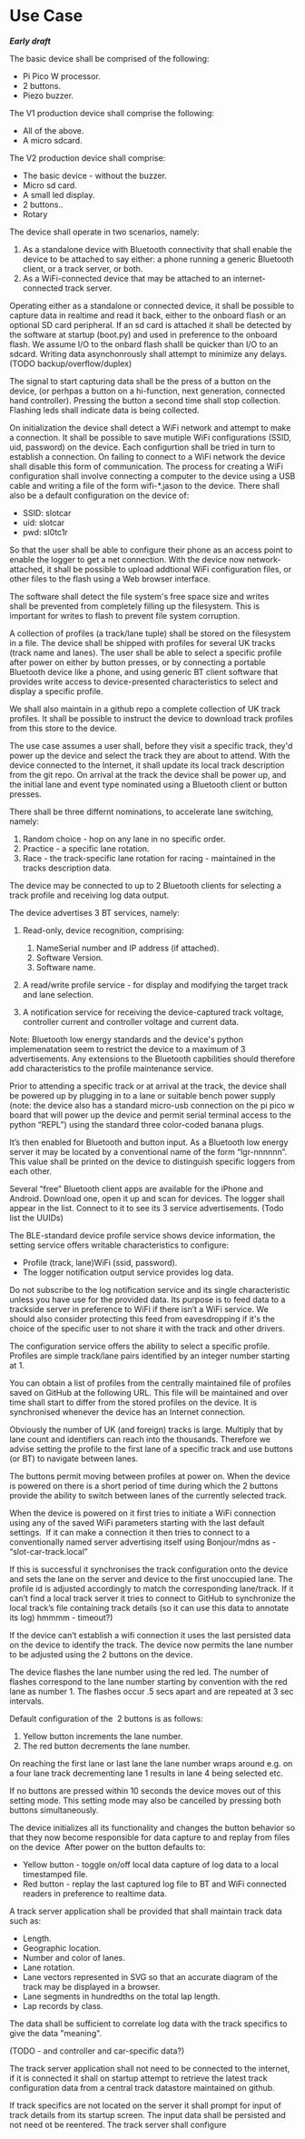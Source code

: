 # Use Case 

***Early draft***

The basic device shall be comprised of the following:  

  - Pi Pico W processor.  
  - 2 buttons.  
  - Piezo buzzer.  
  
The V1 production device shall comprise the following:

  - All of the above.  
  - A micro sdcard.  

The V2 production device shall comprise:  

  - The basic device - without the buzzer.  
  - Micro sd card.  
  - A small led display.   
  - 2 buttons..  
  - Rotary

The device shall operate in two scenarios, namely:  

  1. As a standalone device with Bluetooth connectivity that shall enable the device to be attached to say either: a phone running a generic Bluetooth client, or a track server, or both.  
  2. As a WiFi-connected device that may be attached to an internet-connected track server.  
  
Operating either as a standalone or connected device, it shall be possible to capture data in realtime and read it back, either to the onboard flash or an optional SD card peripheral. If an sd card is attached it shall be detected by the software at startup (boot.py) and used in preference to the onboard flash. We assume I/O to the onbard flash shalll be quicker than I/O to an sdcard. Writing data asynchonrously shall attempt to minimize any delays. (TODO backup/overflow/duplex)

The signal to start capturing data shall be the press of a button on the device, (or perhpas a button on a hi-function, next generation, connected hand controller). Pressing the button a second time shall stop collection. Flashing leds shall indicate data is being collected.

On initialization the device shall detect a WiFi network and attempt to make a connection. It shall be possible to save mutiple 
WiFi configurations (SSID, uid, password) on the device. Each configurtion shall be tried in turn to establish a connection. On failing to connect 
to a WiFi network the device shall disable this form of communication. The process for creating a WiFi configuration shall involve connecting 
a computer to the device using a USB cable and writing a file of the form wifi-*.jason to the device. There shall also be a 
default configuration on the device of: 

  - SSID: slotcar
  - uid: slotcar
  - pwd: sl0tc1r

So that the user shall be able to configure their phone as an access point to enable the logger to get a net connection. With the device now network-attached, it shall be possible to upload addtional WiFi configuration files, or other files to the flash using a Web browser interface.

The software shall detect the file system's free space size and writes shall be prevented from completely filling up the filesystem. This is important for writes to flash to prevent file system corruption.

A collection of profiles (a track/lane tuple) shall be stored on the filesystem in a file. The device shall be shipped with profiles for several UK tracks (track name and lanes). The user shall be able to select a specific profile after power on either by button presses, or by connecting a portable Bluetooth device like a phone, and using generic BT client software that provides write access to device-presented characteristics to select and display a specific profile. 

We shall also maintain in a github repo a complete collection of UK track profiles. It shall be possible to instruct the device to download track profiles from this store to the device.

The use case assumes a user shall, before they visit a specific track, they'd power up the device and select the track they are about to attend. With the device connected to the Internet, it shall update its local track description from the git repo. On arrival at the track the device shall be power up, and the initial lane and event type nominated using a Bluetooth client or button presses. 

There shall be three differnt nominations, to accelerate lane switching, namely:  

  1. Random choice - hop on any lane in no specific order.  
  2. Practice - a specific lane rotation.  
  3. Race - the track-specific lane rotation for racing - maintained in the tracks description data.  

The device may be connected to up to 2 Bluetooth clients for selecting a track profile and receiving log data output. 

The device advertises 3 BT services, namely:  

  1. Read-only, device recognition, comprising:
      
     1. NameSerial number and IP address (if attached).  
     2. Software Version.  
     3. Software name.   
  2. A read/write profile service - for display and modifying the target track and lane selection.  
  3. A notification service for receiving the device-captured track voltage, controller current and controller voltage and current data.  
     
Note: Bluetooth low energy standards and the device's python implemenatation seem to restrict the device to a maximum of 3 advertisements. Any extensions to the Bluetooth capbilities should therefore add characteristics to the profile maintenance service.

Prior to attending a specific track or at arrival at the track, the device shall be powered up by plugging in to a lane or suitable bench power supply (note: the device also has a standard micro-usb connection on the pi pico w board that will power up the device and permit serial terminal access to the python “REPL”) using the standard three color-coded banana plugs.

It’s then enabled for Bluetooth and button input.
As a Bluetooth low energy server it may be located by a conventional name of the form “lgr-nnnnnn”. This value shall be printed on the device to distinguish specific loggers from each other.

Several “free” Bluetooth client apps are available for the iPhone and Android. Download one, open it up and scan for devices. The logger shall appear in the list. Connect to it to see its 3 service advertisements. (Todo list the UUIDs)

The BLE-standard device profile service shows device information, the setting service offers writable characteristics to configure:   
  
  - Profile (track, lane)WiFi (ssid, password).  
  - The logger notification output service provides log data.  
    
Do not subscribe to the log notification service and its single characteristic unless you have use for the provided data. Its purpose is to feed data to a trackside server in preference to WiFi if there isn’t a WiFi service. We should also consider protecting this feed from eavesdropping if it's the choice of the specific user to not share it with the track and other drivers.

The configuration service offers the ability to select a specific profile. Profiles are simple track/lane pairs identified by an integer number starting at 1.

You can obtain a list of profiles from the centrally maintained file of profiles saved on GitHub at the following URL. This file will be maintained and over time shall start to differ from the stored profiles on the device. It is synchronised whenever the device has an Internet connection.

Obviously the number of UK (and foreign) tracks is large. Multiply that by lane count and identifiers can reach into the thousands. Therefore we advise setting the profile to the first lane of a specific track and use buttons (or BT) to navigate between lanes.

The buttons permit moving between profiles at power on. When the device is powered on there is a short period of time during which the 2 buttons provide the ability to switch between lanes of the currently selected track.

When the device is powered on it first tries to initiate a WiFi connection using any of the saved WiFi parameters starting with the last default settings. 
If it can make a connection it then tries to connect to a conventionally named server advertising itself using Bonjour/mdns as - “slot-car-track.local” 

If this is successful it synchronises the track configuration onto the device and sets the lane on the server and device to the first unoccupied lane. The profile id is adjusted accordingly to match the corresponding lane/track. If it can’t find a local track server it tries to connect to GitHub to synchronize the local track’s file containing track details (so it can use this data to annotate its log) hmmmm - timeout?)

If the device can’t establish a wifi connection it uses the last persisted data on the device to identify the track.
The device now permits the lane number to be adjusted using the 2 buttons on the device. 

The device flashes the lane number using the red led. The number of flashes correspond to the lane number starting by convention with the red lane as number 1. The flashes occur .5 secs apart and are repeated at 3 sec intervals. 

Default configuration of the  2 buttons is as follows:  

  1. Yellow button increments the lane number.  
  2. The red button decrements the lane number.  
     
On reaching the first lane or last lane the lane number wraps around e.g. on a four lane track decrementing lane 1 results in lane 4 being selected etc. 

If no buttons are pressed within 10 seconds the device moves out of this setting mode. This setting mode may also be cancelled by pressing both buttons simultaneously.

The device initializes all its functionality and changes the button behavior so that they now become responsible for data capture to and replay from files on the device 
After power on the button defaults to:  

  - Yellow button - toggle on/off local data capture of log data to a local timestamped file.  
  - Red button - replay the last captured log file to BT and WiFi connected readers in preference to realtime data.  
    
A track server application shall be provided that shall maintain track data such as:  
  - Length.  
  - Geographic location.  
  - Number and color of lanes.  
  - Lane rotation.  
  - Lane vectors represented in SVG so that an accurate diagram of the track may be displayed in a browser.  
  - Lane segments in hundredths on the total lap length.  
  - Lap records by class.  

The data shall be sufficient to correlate log data with the track specifics to give the data "meaning". 

(TODO - and controller and car-specific data?)

The track server application shall not need to be connected to the internet, if it is connected it shall on startup attempt to retrieve the latest track configuration data from a central track datastore maintained on github.  

If track specifics are not located on the server it shall prompt for input of track details from its startup screen. The input data shall be persisted and not need ot be reentered.
The track server shall configure 
